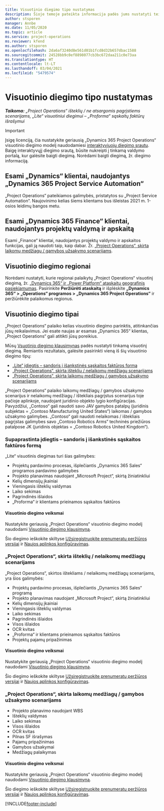 ```yaml
---
title: Visuotinio diegimo tipo nustatymas
description: Šioje temoje pateikta informacija padės jums nustatyti teisingą visuotinio diegimo tipą, skirtą jūsų įmonės „Project Operations“.
author: stsporen
manager: Annbe
ms.date: 11/05/2020
ms.topic: article
ms.service: project-operations
ms.reviewer: kfend
ms.author: stsporen
ms.openlocfilehash: 2da6af3240d8e561d01b1fcd8d32b657dbac1588
ms.sourcegitcommit: 24528bb9c0ef8898077cb3bc672daa211c0e73aa
ms.translationtype: HT
ms.contentlocale: lt-LT
ms.lasthandoff: 03/04/2021
ms.locfileid: "5479574"
---
```

# <a name="determine-your-deployment-type"></a>Visuotinio diegimo tipo nustatymas

_**Taikoma:** „Project Operations“ išteklių / ne atsargomis pagrįstiems scenarijams, „Lite“ visuotiniui diegimui – „Proforma“ sąskaitų faktūrų išrašymui_

> [!IMPORTANT]
> Įsigę licenciją, čia nustatykite geriausią „Dynamics 365 Project Operations“ visuotinio diegimo modelį naudodamiesi [interaktyviuoju diegimo srautu](https://aka.ms/provisionprojectoperations).
> Baigę interaktyvųjį diegimo srautą, būsite nukreipti į tinkamą valdymo portalą, kur galėsite baigti diegimą. Norėdami baigti diegimą, žr. diegimo informaciją.


## <a name="existing-customers-of-dynamics-using-dynamics-365-project-service-automation"></a>Esami „Dynamics“ klientai, naudojantys „Dynamics 365 Project Service Automation“
„Project Operations“ pateikiamos galimybės, pristatytos su „Project Service Automation“. Naujovinimo kelias šiems klientams bus išleistas 2021 m. 1-osios leidimų bangos metu.

## <a name="existing-customers-of-dynamics-365-finance-using-project-management-and-accounting"></a>Esami „Dynamics 365 Finance“ klientai, naudojantys projektų valdymą ir apskaitą 

Esami „Finance“ klientai, naudojantys projektų valdymo ir apskaitos funkcijas, gali ją naudoti taip, kaip dabar. Žr. [„Project Operations“, skirta laikomų medžiagų / gamybos užsakymo scenarijams](#pma).


## <a name="deployment-regions"></a>Visuotinio diegimo regionai
Norėdami nustatyti, kurie regionai palaikytų „Project Operations“ visuotinį diegimą, žr. [„Dynamics 365“ ir „Power Platform“ ataskaitų geografinis pasiekiamumas](https://dynamics.microsoft.com/en-us/geographic-availability/). Pasirinkite **Peržiūrėti ataskaitą** ir išplėskite **„Dynamics 365“ > „Operations“ programos > „Dynamics 365 Project Operations“** ir peržiūrėkite palaikomus regionus.

## <a name="deployment-types"></a>Visuotinio diegimo tipai
„Project Operations“ palaiko kelias visuotinio diegimo parinktis, atitinkančias jūsų reikalavimus. Jei esate naujas ar esamas „Dynamics 365“ klientas, „Project Operations“ gali atitikti jūsų poreikius.

Mūsų [Vsuotinio diegimo klausimynas](https://aka.ms/provisionprojectoperations) padės nustatyti tinkamą visuotinį diegimą. Remiantis rezultatais, galėsite pasirinkti vieną iš šių visuotinio diegimo tipų:

- [„Lite“ įdiegtis – sandoris į išankstinės sąskaitos faktūros formą](#lite)
- [„Project Operations“, skirta išteklių / nelaikomų medžiagų scenarijams](#integrated)
- [„Project Operations“, skirta laikomų medžiagų / gamybos užsakymo scenarijams](#pma)

„Project Operations“ palaiko laikomų medžiagų / gamybos užsakymo scenarijus ir nelaikomų medžiagų / ištekliais pagrįstus scenarijus toje pačioje aplinkoje, naudojant juridinio objekto lygio konfigūracijas. Pavyzdžiui, „Contoso“ gali naudoti savo JAV gamybos patalpų (juridinis subjektas = „Contoso Manufacturing United States“) laikomas / gamybos užsakymo galimybes. „Contoso“ gali naudoti nelaikomas / ištekliais pagrįstas galimybes savo „Contoso Robotics Arms“ techninės priežiūros patalpose JK (juridinis objektas = „Contoso Robotics United Kingdom“).

### <a name="lite-deployment---deal-to-proforma-invoicing"></a><a  name="lite"></a>Supaprastinta įdiegtis – sandoris į išankstinės sąskaitos faktūros formą

„Lite“ visuotinis diegimas turi šias galimybes:

- Projektų pardavimo procesas, išplečiantis „Dynamics 365 Sales“ programos pardavimo galimybes
- Projekto planavimas naudojant „Microsoft Project“, skirtą žiniatinkliui
- Kelių dimensijų įkainiai
- Vieningasis išteklių valdymas
- Laiko sekimas
- Pagrindinės išlaidos
- „Proforma“ ir klientams prieinamos sąskaitos faktūros 

#### <a name="deployment-steps"></a>Visuotinio diegimo veiksmai
Nustatykite geriausią „Project Operations“ visuotinio diegimo modelį naudodami [Visuotinio diegimo klausimyną](https://aka.ms/provisionprojectoperations).

Šio diegimo ieškokite skiltyse [Užsiregistruokite prenumeratų peržiūros versijai](lite-preview-subscription-sign-up.md) ir [Naujos aplinkos konfigūravimas](lite-deployment.md). 


### <a name="project-operations-for-resourcenon-stocked-scenarios"></a><a name="integrated"></a>„Project Operations“, skirta išteklių / nelaikomų medžiagų scenarijams
„Project Operations“, skirtos ištekliams / nelaikomų medžiagų scenarijams, yra šios galimybės:
 
- Projektų pardavimo procesas, išplečiantis „Dynamics 365 Sales“ programą
- Projekto planavimas naudojant „Microsoft Project“, skirtą žiniatinkliui
- Kelių dimensijų įkainiai
- Vieningasis išteklių valdymas
- Laiko sekimas
- Pagrindinės išlaidos
- Visos išlaidos
- OCR kvitas
- „Proforma“ ir klientams prieinamos sąskaitos faktūros 
- Projektų pajamų pripažinimas

#### <a name="deployment-steps"></a>Visuotinio diegimo veiksmai
Nustatykite geriausią „Project Operations“ visuotinio diegimo modelį naudodami [Visuotinio diegimo klausimyną](https://aka.ms/provisionprojectoperations).

Šio diegimo ieškokite skiltyse [Užsiregistruokite prenumeratų peržiūros versijai](resource-sign-up-preview-subscription.md) ir [Naujos aplinkos konfigūravimas](resource-provision-new-environment.md). 


### <a name="project-operations-for-stockedproduction-order-scenarios"></a><a name="pma"></a>„Project Operations“, skirta laikomų medžiagų / gamybos užsakymo scenarijams

- Projekto planavimo naudojant WBS
- Išteklių valdymas
- Laiko sekimas
- Visos išlaidos
- OCR kvitas
- Pilnas SF išrašymas
- Pajamų pripažinimas
- Gamybos užsakymai
- Medžiagų palaikymas

#### <a name="deployment-steps"></a>Visuotinio diegimo veiksmai
Nustatykite geriausią „Project Operations“ visuotinio diegimo modelį naudodami [Visuotinio diegimo klausimyną](https://aka.ms/provisionprojectoperations).

Šio diegimo ieškokite skiltyse [Užsiregistruokite prenumeratų peržiūros versijai](https://docs.microsoft.com/dynamics365/fin-ops-core/dev-itpro/dev-tools/sign-up-preview-subscription?toc=/dynamics365/finance/toc.json) ir [Naujos aplinkos konfigūravimas](https://docs.microsoft.com/dynamics365/fin-ops-core/dev-itpro/deployment/deploy-demo-environment?toc=/dynamics365/finance/toc.json). 



[!INCLUDE[footer-include](../includes/footer-banner.md)]
